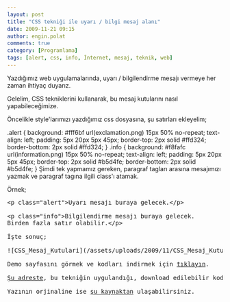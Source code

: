 ```yaml
---
layout: post
title: "CSS tekniği ile uyarı / bilgi mesaj alanı"
date: 2009-11-21 09:15
author: engin.polat
comments: true
category: [Programlama]
tags: [alert, css, info, İnternet, mesaj, teknik, web]
---
```

Yazdığımız web uygulamalarında, uyarı / bilgilendirme mesajı vermeye her zaman ihtiyaç duyarız.

Gelelim, CSS tekniklerini kullanarak, bu mesaj kutularını nasıl yapabileceğimize.

Öncelikle style'larımızı yazdığımız css dosyasına, şu satırları ekleyelim;


.alert
{
  background: #fff6bf url(exclamation.png) 15px 50% no-repeat;
  text-align: left;
  padding: 5px 20px 5px 45px;
  border-top: 2px solid #ffd324;
  border-bottom: 2px solid #ffd324;
}
.info
{
  background: #f8fafc url(information.png) 15px 50% no-repeat;
  text-align: left;
  padding: 5px 20px 5px 45px;
  border-top: 2px solid #b5d4fe;
  border-bottom: 2px solid #b5d4fe;
}</pre>
Şimdi tek yapmamız gereken, paragraf tagları arasına mesajımızı yazmak ve paragraf tagına ilgili class'ı atamak.

Örnek;
<pre class="brush:html">&lt;p class="alert"&gt;Uyarı mesajı buraya gelecek.&lt;/p&gt;

&lt;p class="info"&gt;Bilgilendirme mesajı buraya gelecek.
Birden fazla satır olabilir.&lt;/p&gt;

İşte sonuç;

![CSS_Mesaj_Kutulari](/assets/uploads/2009/11/CSS_Mesaj_Kutulari.png "CSS_Mesaj_Kutulari")

Demo sayfasını görmek ve kodları indirmek için <a title="http://www.enginpolat.com" href="/assets/uploads/2009/11/MesajKutulari.html" target="_blank" rel="noopener">tıklayın</a>.

<a title="eBurhan" href="http://www.eburhan.com/css-ile-hazirladigim-mesaj-kutulari/" target="_blank" rel="noopener">Şu adreste</a>, bu tekniğin uygulandığı, download edilebilir kodları bulabilirsiniz.

Yazının orjinaline ise <a title="Bioneural" href="http://www.bioneural.net/2006/04/01/create-a-valid-css-alert-message/" target="_blank" rel="noopener">şu kaynaktan</a> ulaşabilirsiniz.


